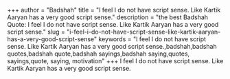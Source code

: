 +++
author = "Badshah"
title = "I feel I do not have script sense. Like Kartik Aaryan has a very good script sense."
description = "the best Badshah Quote: I feel I do not have script sense. Like Kartik Aaryan has a very good script sense."
slug = "i-feel-i-do-not-have-script-sense-like-kartik-aaryan-has-a-very-good-script-sense"
keywords = "I feel I do not have script sense. Like Kartik Aaryan has a very good script sense.,badshah,badshah quotes,badshah quote,badshah sayings,badshah saying,quotes, sayings,quote, saying, motivation"
+++
I feel I do not have script sense. Like Kartik Aaryan has a very good script sense.
